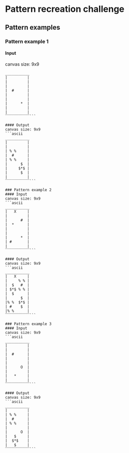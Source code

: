 # Pattern recreation challenge

## Pattern examples

### Pattern example 1
#### Input
canvas size: 9x9
```ascii
___________
|         |
|         |
|         |
|  #      |
|         |
|         |
|      *  |
|         |
|         |
‾‾‾‾‾‾‾‾‾‾‾```

#### Output
canvas size: 9x9
```ascii
___________
|         |
|         |
| % %     |
|  #      |
| % %     |
|      $  |
|     $*$ |
|      $  |
|         |
‾‾‾‾‾‾‾‾‾‾‾```

### Pattern example 2
#### Input
canvas size: 9x9
```ascii
___________
|   X     |
|         |
|      #  |
|  *      |
|         |
|         |
|      *  |
| #       |
|         |
‾‾‾‾‾‾‾‾‾‾‾```

#### Output
canvas size: 9x9
```ascii
___________
|   X     |
|     % % |
|  $   #  |
| $*$ % % |
|  $      |
|      $  |
|% %  $*$ |
| #    $  |
|% %      |
‾‾‾‾‾‾‾‾‾‾‾```

### Pattern example 3
#### Input
canvas size: 9x9
```ascii
___________
|         |
|         |
|  #      |
|         |
|         |
|      O  |
|         |
|   *     |
|         |
‾‾‾‾‾‾‾‾‾‾‾```

#### Output
canvas size: 9x9
```ascii
___________
|         |
| % %     |
|  #      |
| % %     |
|         |
|      O  |
|   $     |
|  $*$    |
|   $     |
‾‾‾‾‾‾‾‾‾‾‾```

